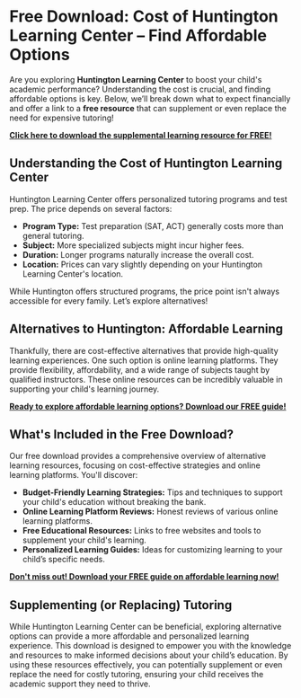# Free Download: Cost of Huntington Learning Center – Find Affordable Options

Are you exploring **Huntington Learning Center** to boost your child's academic performance? Understanding the cost is crucial, and finding affordable options is key. Below, we’ll break down what to expect financially and offer a link to a **free resource** that can supplement or even replace the need for expensive tutoring!

[**Click here to download the supplemental learning resource for FREE!**](https://udemywork.com/cost-of-huntington-learning-center)

## Understanding the Cost of Huntington Learning Center

Huntington Learning Center offers personalized tutoring programs and test prep. The price depends on several factors:

*   **Program Type:** Test preparation (SAT, ACT) generally costs more than general tutoring.
*   **Subject:** More specialized subjects might incur higher fees.
*   **Duration:** Longer programs naturally increase the overall cost.
*   **Location:** Prices can vary slightly depending on your Huntington Learning Center's location.

While Huntington offers structured programs, the price point isn't always accessible for every family. Let’s explore alternatives!

## Alternatives to Huntington: Affordable Learning

Thankfully, there are cost-effective alternatives that provide high-quality learning experiences. One such option is online learning platforms. They provide flexibility, affordability, and a wide range of subjects taught by qualified instructors. These online resources can be incredibly valuable in supporting your child's learning journey.

[**Ready to explore affordable learning options? Download our FREE guide!**](https://udemywork.com/cost-of-huntington-learning-center)

## What's Included in the Free Download?

Our free download provides a comprehensive overview of alternative learning resources, focusing on cost-effective strategies and online learning platforms. You'll discover:

*   **Budget-Friendly Learning Strategies:** Tips and techniques to support your child's education without breaking the bank.
*   **Online Learning Platform Reviews:** Honest reviews of various online learning platforms.
*   **Free Educational Resources:** Links to free websites and tools to supplement your child's learning.
*   **Personalized Learning Guides:** Ideas for customizing learning to your child’s specific needs.

[**Don't miss out! Download your FREE guide on affordable learning now!**](https://udemywork.com/cost-of-huntington-learning-center)

## Supplementing (or Replacing) Tutoring

While Huntington Learning Center can be beneficial, exploring alternative options can provide a more affordable and personalized learning experience. This download is designed to empower you with the knowledge and resources to make informed decisions about your child’s education. By using these resources effectively, you can potentially supplement or even replace the need for costly tutoring, ensuring your child receives the academic support they need to thrive.
